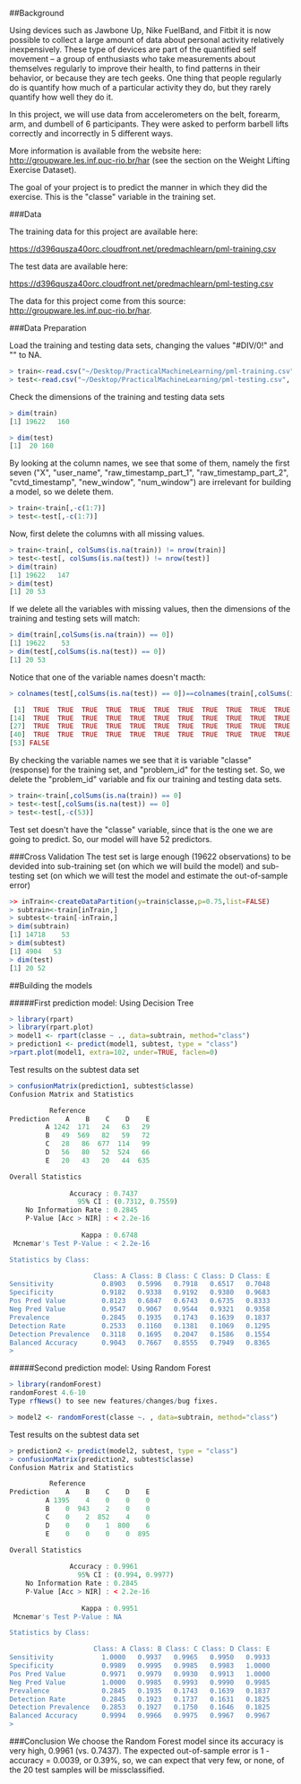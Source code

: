 ##Background

Using devices such as Jawbone Up, Nike FuelBand, and Fitbit it is now possible to collect a large amount of data about personal activity 
relatively inexpensively. These type of devices are part of the quantified self movement – a group of enthusiasts who take measurements 
about themselves regularly to improve their health, to find patterns in their behavior, or because they are tech geeks. 
One thing that people regularly do is quantify how much of a particular activity they do, but they rarely quantify how well they do it. 

In this project, we will use data from accelerometers on the belt, forearm, arm, and dumbell of 6 participants. 
They were asked to perform barbell lifts correctly and incorrectly in 5 different ways. 

More information is available from the website here: http://groupware.les.inf.puc-rio.br/har (see the section on the Weight Lifting Exercise Dataset).

The goal of your project is to predict the manner in which they did the exercise. This is the "classe" variable in the training set.

###Data

The training data for this project are available here:

https://d396qusza40orc.cloudfront.net/predmachlearn/pml-training.csv

The test data are available here:

https://d396qusza40orc.cloudfront.net/predmachlearn/pml-testing.csv


The data for this project come from this source: http://groupware.les.inf.puc-rio.br/har.

###Data Preparation

Load the training and testing data sets, changing the values "#DIV/0!" and "" to NA.
```r
> train<-read.csv("~/Desktop/PracticalMachineLearning/pml-training.csv", na.strings=c("NA","#DIV/0!", ""))
> test<-read.csv("~/Desktop/PracticalMachineLearning/pml-testing.csv", na.strings=c("NA","#DIV/0!", ""))
```
Check the dimensions of the training and testing data sets
```r
> dim(train)
[1] 19622   160

> dim(test)
[1]  20 160
```
By looking at the column names, we see that some of them, namely the first seven 
("X", "user_name", "raw_timestamp_part_1", "raw_timestamp_part_2", "cvtd_timestamp", "new_window", "num_window") are 
irrelevant for building a model, so we delete them.
```r
> train<-train[,-c(1:7)]
> test<-test[,-c(1:7)]
```
Now, first delete the columns with all missing values.
```r
> train<-train[, colSums(is.na(train)) != nrow(train)]
> test<-test[, colSums(is.na(test)) != nrow(test)]
> dim(train)
[1] 19622   147
> dim(test)
[1] 20 53
```
If we delete all the variables with missing values, then the dimensions of the training and testing sets will match:
```r
> dim(train[,colSums(is.na(train)) == 0])
[1] 19622    53
> dim(test[,colSums(is.na(test)) == 0])
[1] 20 53
```
Notice that one of the variable names doesn't macth:
```r
> colnames(test[,colSums(is.na(test)) == 0])==colnames(train[,colSums(is.na(train)) == 0])

 [1]  TRUE  TRUE  TRUE  TRUE  TRUE  TRUE  TRUE  TRUE  TRUE  TRUE  TRUE  TRUE  TRUE
[14]  TRUE  TRUE  TRUE  TRUE  TRUE  TRUE  TRUE  TRUE  TRUE  TRUE  TRUE  TRUE  TRUE
[27]  TRUE  TRUE  TRUE  TRUE  TRUE  TRUE  TRUE  TRUE  TRUE  TRUE  TRUE  TRUE  TRUE
[40]  TRUE  TRUE  TRUE  TRUE  TRUE  TRUE  TRUE  TRUE  TRUE  TRUE  TRUE  TRUE  TRUE
[53] FALSE
```
By checking the variable names we see that it is variable "classe" (response) for the training set, and "problem_id" for the testing set. 
So, we delete the "problem_id" variable and fix our training and testing data sets.
```r
> train<-train[,colSums(is.na(train)) == 0]
> test<-test[,colSums(is.na(test)) == 0]
> test<-test[,-c(53)]
```
Test set doesn't have the "classe" variable, since that is the one we are going to predict. So, our model will have 52 predictors.

###Cross Validation
The test set is large enough (19622 observations) to be devided into sub-training set (on which we will build the model) and 
sub-testing set 
(on which we will test the model and estimate the out-of-sample error)
```r
>> inTrain<-createDataPartition(y=train$classe,p=0.75,list=FALSE)
> subtrain<-train[inTrain,]
> subtest<-train[-inTrain,]
> dim(subtrain)
[1] 14718    53
> dim(subtest)
[1] 4904   53
> dim(test)
[1] 20 52
```
##Building the models

#####First prediction model: Using Decision Tree
```r
> library(rpart)
> library(rpart.plot)
> model1 <- rpart(classe ~ ., data=subtrain, method="class")
> prediction1 <- predict(model1, subtest, type = "class")
>rpart.plot(model1, extra=102, under=TRUE, faclen=0)
```
Test results on the subtest data set
```r
> confusionMatrix(prediction1, subtest$classe)
Confusion Matrix and Statistics

          Reference
Prediction    A    B    C    D    E
         A 1242  171   24   63   29
         B   49  569   82   59   72
         C   28   86  677  114   99
         D   56   80   52  524   66
         E   20   43   20   44  635

Overall Statistics
                                          
               Accuracy : 0.7437          
                 95% CI : (0.7312, 0.7559)
    No Information Rate : 0.2845          
    P-Value [Acc > NIR] : < 2.2e-16       
                                          
                  Kappa : 0.6748          
 Mcnemar's Test P-Value : < 2.2e-16       

Statistics by Class:

                     Class: A Class: B Class: C Class: D Class: E
Sensitivity            0.8903   0.5996   0.7918   0.6517   0.7048
Specificity            0.9182   0.9338   0.9192   0.9380   0.9683
Pos Pred Value         0.8123   0.6847   0.6743   0.6735   0.8333
Neg Pred Value         0.9547   0.9067   0.9544   0.9321   0.9358
Prevalence             0.2845   0.1935   0.1743   0.1639   0.1837
Detection Rate         0.2533   0.1160   0.1381   0.1069   0.1295
Detection Prevalence   0.3118   0.1695   0.2047   0.1586   0.1554
Balanced Accuracy      0.9043   0.7667   0.8555   0.7949   0.8365
>
```
#####Second prediction model: Using Random Forest
```r
> library(randomForest)
randomForest 4.6-10
Type rfNews() to see new features/changes/bug fixes.

> model2 <- randomForest(classe ~. , data=subtrain, method="class")
```
Test results on the subtest data set
```r
> prediction2 <- predict(model2, subtest, type = "class")
> confusionMatrix(prediction2, subtest$classe)
Confusion Matrix and Statistics

          Reference
Prediction    A    B    C    D    E
         A 1395    4    0    0    0
         B    0  943    2    0    0
         C    0    2  852    4    0
         D    0    0    1  800    6
         E    0    0    0    0  895

Overall Statistics
                                         
               Accuracy : 0.9961         
                 95% CI : (0.994, 0.9977)
    No Information Rate : 0.2845         
    P-Value [Acc > NIR] : < 2.2e-16      
                                         
                  Kappa : 0.9951         
 Mcnemar's Test P-Value : NA             

Statistics by Class:

                     Class: A Class: B Class: C Class: D Class: E
Sensitivity            1.0000   0.9937   0.9965   0.9950   0.9933
Specificity            0.9989   0.9995   0.9985   0.9983   1.0000
Pos Pred Value         0.9971   0.9979   0.9930   0.9913   1.0000
Neg Pred Value         1.0000   0.9985   0.9993   0.9990   0.9985
Prevalence             0.2845   0.1935   0.1743   0.1639   0.1837
Detection Rate         0.2845   0.1923   0.1737   0.1631   0.1825
Detection Prevalence   0.2853   0.1927   0.1750   0.1646   0.1825
Balanced Accuracy      0.9994   0.9966   0.9975   0.9967   0.9967
>
```
###Conclusion
We choose the Random Forest model since its accuracy is very high, 0.9961 (vs. 0.7437). 
The expected out-of-sample error is 1 - accuracy = 0.0039, or 0.39%, so, we can expect 
that very few, or none, of the 20 test samples will be missclassified.
